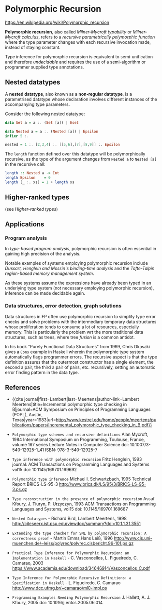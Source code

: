 # Polymorphic Recursion

https://en.wikipedia.org/wiki/Polymorphic_recursion

**Polymorphic recursion**, also called *Milner-Mycroft typability* or *Milner-Mycroft calculus*, refers to a *recursive parametrically polymorphic function* where the type parameter changes with each recursive invocation made, instead of staying constant.

Type inference for polymorphic recursion is equivalent to semi-unification and therefore *undecidable* and requires the use of a semi-algorithm or programmer supplied type annotations.

## Nested datatypes

A **nested datatype**, also known as a **non-regular datatype**, is a parametrised datatype whose declaration involves different instances of the accompanying type parameters.

Consider the following nested datatype:

```hs
data Set a = a :. (Set [a]) | Eset

data Nested a = a :. (Nested [a]) | Epsilon
infixr 5 :.

nested = 1 :. [2,3,4] :. [[5,6],[7],[8,9]] :. Epsilon
```

The `length` function defined over this datatype will be polymorphically recursive, as the type of the argument changes from `Nested a` to `Nested [a]` in the recursive call:

```hs
length :: Nested a -> Int
length Epsilon    = 0
length (_ :. xs) = 1 + length xs
```


## Higher-ranked types

(see *Higher-ranked types*)


## Applications

### Program analysis

In *type-based program analysis*, polymorphic recursion is often essential in gaining high precision of the analysis.

Notable examples of systems employing polymorphic recursion include *Dussart, Henglein and Mossin's binding-time analysis* and the *Tofte-Talpin region-based memory management system*.

As these systems assume the expressions have already been typed in an underlying type system (not necessary employing polymorphic recursion), inference can be made decidable again.

### Data structures, error detection, graph solutions

Data structures in FP often use polymorphic recursion to simplify type error checks and solve problems with the intermediary temporary data structures whose proliferation tends to consume a lot of resources, especially memory. This is particularly the problem wrt the more traditional data structures, such as trees, where tree *fusion* is a common antidot.

In his book "Purely Functional Data Structures" from 1999, Chris Okasaki gives a `Cons` example in Haskell wherein the polymorphic type system automatically flags programmer errors. The recursive aspect is that the type definition assures that the outermost constructor has a single element, the second a pair, the third a pair of pairs, etc. recursively, setting an automatic error finding pattern in the data type.



## References

* {{cite journal|first=Lambert|last=Meertens|author-link=Lambert Meertens|title=Incremental polymorphic type checking in B|journal=ACM Symposium on Principles of Programming Languages (POPL), Austin, Texas|year=1983|url=http://www.kestrel.edu/home/people/meertens/publications/papers/Incremental_polymorphic_type_checking_in_B.pdf}}

* `Polymorphic type schemes and recursive definitions` Alan Mycroft, 1984
International Symposium on Programming, Toulouse, France, volume 167
series Lecture Notes in Computer Science
doi: 10.1007/3-540-12925-1_41
ISBN: 978-3-540-12925-7

* `Type inference with polymorphic recursion` Fritz Henglein, 1993
journal: ACM Transactions on Programming Languages and Systems vol15
doi: 10.1145/169701.169692

* `Polymorphic type inference` Michael I. Schwartzbach, 1995
Technical Report BRICS-LS-95-3
http://www.brics.dk/LS/95/3/BRICS-LS-95-3.ps.gz

* `Type reconstruction in the presence of polymorphic recursion`
Assaf Kfoury, J. Tiuryn, P. Urzyczyn, 1993
ACM Transactions on Programming Languages and Systems, vol15
doi: 10.1145/169701.169687

* `Nested Datatypes` - Richard Bird, Lambert Meertens, 1998
http://citeseerx.ist.psu.edu/viewdoc/summary?doi=10.1.1.31.3551

* `Extending the type checker for SML by polymorphic recursion: A correctness proof` - Martin Emms,Hans Leiß, 1996
http://www.cis.uni-muenchen.de/~leiss/polyrec/polyrec.cisbericht.96-101.ps.gz

* `Practical Type Inference for Polymorphic Recursion: an Implementation in Haskell` - C. Vasconcellos, L. Figueiredo, C. Camarao, 2003
https://www.academia.edu/download/34646914/Vasconcellos_C.pdf

* `Type Inference for Polymorphic Recursive Definitions: a Specification in Haskell` - L. Figueiredo, C. Camarao
http://www.dcc.ufmg.br/~camarao/ml0-impl.ps

* `Programming Examples Needing Polymorphic Recursion`
J. Hallett, A. J. Kfoury, 2005
doi: 10.1016/j.entcs.2005.06.014
